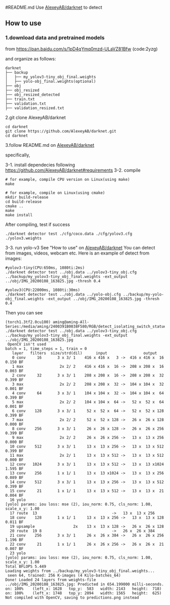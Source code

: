 #README.md
Use  [AlexeyAB/darknet](https://github.com/AlexeyAB/darknet) to detect

## How to use
### 1.download data and pretrained models
from https://pan.baidu.com/s/1pD4qYmq0mzd-ULaVZ81Bfw
(code:2yzg)

and organize as follows:
```
darknet
├── backup
│   ├── my_yolov3-tiny_obj_final.weights
│   ├── yolo-obj_final.weights(optional)
├── obj
├── obj_resized
├── obj_resized_detected
├── train.txt
├── validation.txt
├── validation_resized.txt
```
 
2.git clone AlexeyAB/darknet
```
cd darknet
git clone https://github.com/AlexeyAB/darknet.git
cd darknet
```
3.follow README.md on [AlexeyAB/darknet](https://github.com/AlexeyAB/darknet)

specifically,

3-1. install dependecies following https://github.com/AlexeyAB/darknet#requirements
3-2. compile
```
# for example, compile CPU version on Linux(using make)
make
```
```
# for example, compile on Linux(using cmake)
mkdir build-release
cd build-release
cmake ..
make
make install
```
After compiling, test if success
```
./darknet detector test ./cfg/coco.data ./cfg/yolov3.cfg ./yolov3.weights
```
3-3. run yolo-v3
See "How to use" on [AlexeyAB/darknet](https://github.com/AlexeyAB/darknet#how-to-use-on-the-command-line)
You can detect from images, videos, webcam etc.
Here is an example of detect from images:
```
#yolov3-tiny(CPU:650ms, 1080ti:2ms)
./darknet detector test ../obj.data ../yolov3-tiny_obj.cfg ../backup/my_yolov3-tiny_obj_final.weights -ext_output ../obj/IMG_20200108_163825.jpg -thresh 0.4
```
```
#yolov3(CPU:22000ms, 1080ti:30ms)
./darknet detector test ../obj.data ../yolo-obj.cfg ../backup/my-yolo-obj_final.weights -ext_output ../obj/IMG_20200108_163825.jpg -thresh 0.4
```

Then you can see
```
(torch1.3tf2.0cu100) aming@aming-All-Series:/media/aming/2400391B0038F580/RGB/detect_isolating_switch_statue_v2/darknet/darknet$ ./darknet detector test ../obj.data ../yolov3-tiny_obj.cfg ../backup/my_yolov3-tiny_obj_final.weights -ext_output ../obj/IMG_20200108_163825.jpg
 OpenCV isn't used 
batch = 1, time_steps = 1, train = 0 
   layer   filters  size/strd(dil)      input                output
   0 conv     16       3 x 3/ 1    416 x 416 x   3 ->  416 x 416 x  16 0.150 BF
   1 max                2x 2/ 2    416 x 416 x  16 ->  208 x 208 x  16 0.003 BF
   2 conv     32       3 x 3/ 1    208 x 208 x  16 ->  208 x 208 x  32 0.399 BF
   3 max                2x 2/ 2    208 x 208 x  32 ->  104 x 104 x  32 0.001 BF
   4 conv     64       3 x 3/ 1    104 x 104 x  32 ->  104 x 104 x  64 0.399 BF
   5 max                2x 2/ 2    104 x 104 x  64 ->   52 x  52 x  64 0.001 BF
   6 conv    128       3 x 3/ 1     52 x  52 x  64 ->   52 x  52 x 128 0.399 BF
   7 max                2x 2/ 2     52 x  52 x 128 ->   26 x  26 x 128 0.000 BF
   8 conv    256       3 x 3/ 1     26 x  26 x 128 ->   26 x  26 x 256 0.399 BF
   9 max                2x 2/ 2     26 x  26 x 256 ->   13 x  13 x 256 0.000 BF
  10 conv    512       3 x 3/ 1     13 x  13 x 256 ->   13 x  13 x 512 0.399 BF
  11 max                2x 2/ 1     13 x  13 x 512 ->   13 x  13 x 512 0.000 BF
  12 conv   1024       3 x 3/ 1     13 x  13 x 512 ->   13 x  13 x1024 1.595 BF
  13 conv    256       1 x 1/ 1     13 x  13 x1024 ->   13 x  13 x 256 0.089 BF
  14 conv    512       3 x 3/ 1     13 x  13 x 256 ->   13 x  13 x 512 0.399 BF
  15 conv     21       1 x 1/ 1     13 x  13 x 512 ->   13 x  13 x  21 0.004 BF
  16 yolo
[yolo] params: iou loss: mse (2), iou_norm: 0.75, cls_norm: 1.00, scale_x_y: 1.00
  17 route  13 		                           ->   13 x  13 x 256 
  18 conv    128       1 x 1/ 1     13 x  13 x 256 ->   13 x  13 x 128 0.011 BF
  19 upsample                 2x    13 x  13 x 128 ->   26 x  26 x 128
  20 route  19 8 	                           ->   26 x  26 x 384 
  21 conv    256       3 x 3/ 1     26 x  26 x 384 ->   26 x  26 x 256 1.196 BF
  22 conv     21       1 x 1/ 1     26 x  26 x 256 ->   26 x  26 x  21 0.007 BF
  23 yolo
[yolo] params: iou loss: mse (2), iou_norm: 0.75, cls_norm: 1.00, scale_x_y: 1.00
Total BFLOPS 5.449 
Loading weights from ../backup/my_yolov3-tiny_obj_final.weights...
 seen 64, trained: 256 K-images (4 Kilo-batches_64) 
Done! Loaded 24 layers from weights-file 
../obj/IMG_20200108_163825.jpg: Predicted in 654.199000 milli-seconds.
on: 100%	(left_x: 1628   top_y:  583   width: 2143   height:  718)
on: 100%	(left_x: 1748   top_y: 2094   width: 1565   height:  625)
Not compiled with OpenCV, saving to predictions.png instead
```


